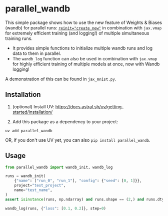 # parallel_wandb

This simple package shows how to use the new feature of Weights & Biases (wandb)
for parallel runs: [`reinit="create_new"`](https://docs.wandb.ai/guides/runs/multiple-runs-per-process/#example-concurrent-processes)
in combination with `jax.vmap` for extremely efficient training (and logging!) of multiple simultaneous training runs. 

- It provides simple functions to initialize multiple wandb runs and log data to them in parallel.
- The `wandb_log` function can also be used in combination with `jax.vmap` for highly efficient training of multiple models at once, now with Wandb logging!

A demonstration of this can be found in `jax_mnist.py`.

## Installation

1. (optional) Install UV: https://docs.astral.sh/uv/getting-started/installation/

2. Add this package as a dependency to your project:

```console
uv add parallel_wandb
```

OR, if you don't use UV yet, you can also `pip install parallel_wandb`.

## Usage

```python
from parallel_wandb import wandb_init, wandb_log

runs = wandb_init(
    {"name": ["run_0", "run_1"], "config": {"seed": [0, 1]}},
    project="test_project",
    name="test_name",
)
assert isinstance(runs, np.ndarray) and runs.shape == (2,) and runs.dtype == object

wandb_log(runs, {"loss": [0.1, 0.2]}, step=0)
```
